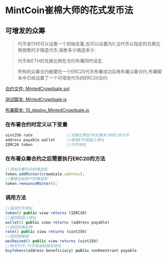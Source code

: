 # MintCoin崔棉大师的花式发币法

## 可增发的众筹

> 代币发行时可以设置一个初始总量,也可以设置为0,当代币以指定的兑换比例销售时才铸造代币,销售多少铸造多少.

> 代币和ETH的兑换比例在合约布署同时设定.

> 所有的众筹合约都要在一个ERC20代币布署成功后再布署众筹合约,布署脚本中已经设置了一个可增发代币的ERC20合约


[合约文件: MintedCrowdsale.sol](https://github.com/Fankouzu/MintCoin/blob/master/contracts/Crowdsale/MintedCrowdsale.sol)

[测试脚本: MintedCrowdsale.js](https://github.com/Fankouzu/MintCoin/blob/master/test/Crowdsale/MintedCrowdsale.js)

[布署脚本: 10_deploy_MintedCrowdsale.js](https://github.com/Fankouzu/MintCoin/blob/master/migrations/10_deploy_MintedCrowdsale.js)

### 在布署合约时定义以下变量
```javascript
uint256 rate               //兑换比例1ETH兑换多少ERC20代币
address payable wallet     //接收ETH受益人地址
IERC20 token               //代币地址
```
### 在布署众筹合约之后需要执行ERC20的方法
```javascript
//添加众筹合约的铸造权
token.addMinter(crowdsale.address);        
//撤销当前账户的铸造权
token.renounceMinter();                    
```
### 调用方法
```javascript
//返回代币地址
token() public view returns (IERC20)          
//返回受益人地址              
wallet() public view returns (address payable)              
//返回兑换比例
rate() public view returns (uint256) 
//返回销售额
weiRaised() public view returns (uint256)         
//购买代币,代币发送给指定地址          
buyTokens(address beneficiary) public nonReentrant payable           
```
